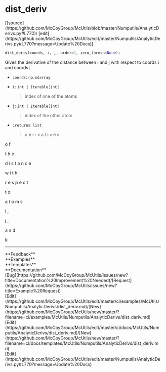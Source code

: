 # <a id="McUtils.Numputils.AnalyticDerivs.dist_deriv">dist_deriv</a>
<div class="docs-source-link" markdown="1">
[[source](https://github.com/McCoyGroup/McUtils/blob/master/Numputils/AnalyticDerivs.py#L770)/
[edit](https://github.com/McCoyGroup/McUtils/edit/master/Numputils/AnalyticDerivs.py#L770?message=Update%20Docs)]
</div>

```python
dist_deriv(coords, i, j, order=1, zero_thresh=None): 
```
Gives the derivative of the distance between i and j with respect to coords i and coords j
  - `coords`: `np.ndarray`
    > 
  - `i`: `int | Iterable[int]`
    > index of one of the atoms
  - `j`: `int | Iterable[int]`
    > index of the other atom
  - `:returns`: `list`
    > d
e
r
i
v
a
t
i
v
e
s
 
o
f
 
t
h
e
 
d
i
s
t
a
n
c
e
 
w
i
t
h
 
r
e
s
p
e
c
t
 
t
o
 
a
t
o
m
s
 
i
,
 
j
,
 
a
n
d
 
k











---


<div markdown="1" class="text-secondary">
<div class="container">
  <div class="row">
   <div class="col" markdown="1">
**Feedback**   
</div>
   <div class="col" markdown="1">
**Examples**   
</div>
   <div class="col" markdown="1">
**Templates**   
</div>
   <div class="col" markdown="1">
**Documentation**   
</div>
   <div class="col" markdown="1">
   
</div>
   <div class="col" markdown="1">
   
</div>
   <div class="col" markdown="1">
   
</div>
</div>
  <div class="row">
   <div class="col" markdown="1">
[Bug](https://github.com/McCoyGroup/McUtils/issues/new?title=Documentation%20Improvement%20Needed)/[Request](https://github.com/McCoyGroup/McUtils/issues/new?title=Example%20Request)   
</div>
   <div class="col" markdown="1">
[Edit](https://github.com/McCoyGroup/McUtils/edit/master/ci/examples/McUtils/Numputils/AnalyticDerivs/dist_deriv.md)/[New](https://github.com/McCoyGroup/McUtils/new/master/?filename=ci/examples/McUtils/Numputils/AnalyticDerivs/dist_deriv.md)   
</div>
   <div class="col" markdown="1">
[Edit](https://github.com/McCoyGroup/McUtils/edit/master/ci/docs/McUtils/Numputils/AnalyticDerivs/dist_deriv.md)/[New](https://github.com/McCoyGroup/McUtils/new/master/?filename=ci/docs/templates/McUtils/Numputils/AnalyticDerivs/dist_deriv.md)   
</div>
   <div class="col" markdown="1">
[Edit](https://github.com/McCoyGroup/McUtils/edit/master/Numputils/AnalyticDerivs.py#L770?message=Update%20Docs)   
</div>
   <div class="col" markdown="1">
   
</div>
   <div class="col" markdown="1">
   
</div>
   <div class="col" markdown="1">
   
</div>
</div>
</div>
</div>